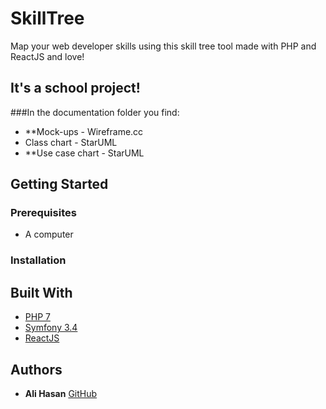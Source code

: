 # SkillTree

Map your web developer skills using this skill tree tool made with PHP and ReactJS and love!

## It's a school project!

###In the documentation folder you find:
* **Mock-ups - Wireframe.cc
* Class chart - StarUML
* **Use case chart - StarUML

## Getting Started



### Prerequisites

* A computer


### Installation



## Built With

* [PHP 7]('http://php.net/manual/fr/index.php')
* [Symfony 3.4]('https://symfony.com/doc/3.4/setup.html')
* [ReactJS]('https://reactjs.org/docs/hello-world.html')

## Authors

* **Ali Hasan** [GitHub](https://github.com/aliisright)
